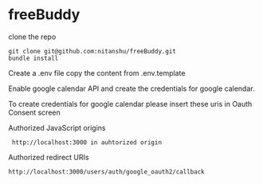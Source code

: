 # freeBuddy

clone the repo
``` 
git clone git@github.com:nitanshu/freeBuddy.git
bundle install
```
Create a .env file copy the content from .env.template 

Enable google calendar API and create the credentials for google calendar.
 
To create credentials for google calendar please insert these uris in Oauth Consent screen
 
Authorized JavaScript origins
```
 http://localhost:3000 in auhtorized origin
```

Authorized redirect URIs

```
http://localhost:3000/users/auth/google_oauth2/callback 
```

